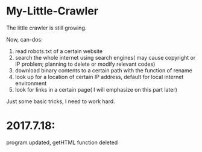 # My-Little-Crawler
The little crawler is still growing.

Now, can-dos:
  1. read robots.txt of a certain website
  2. search the whole internet using search engines( may cause copyright or IP problem; planning to delete or modify relevant codes)
  3. download binary contents to a certain path with the function of rename
  4. look up for a location of certain IP address, default for local internet environment
  5. look for links in a certain page( I will emphasize on this part later)

Just some basic tricks, I need to work hard.
# 2017.7.18:
  program updated, getHTML function deleted
